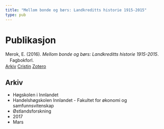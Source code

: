 ```yaml
---
title: "Mellom bonde og børs: Landkreditts historie 1915-2015"
type: pub
---
```

<h1>Publikasjon</h1>
<article id="csl-bib-container-S65GPUG7" class="csl-bib-container">
  <div class="csl-bib-body" style="line-height: 1.35; padding-left: 1em; text-indent:-1em;">
  <div class="csl-entry">Merok, E. (2016). <i>Mellom bonde og b&#xF8;rs: Landkreditts historie 1915-2015</i>. Fagbokforl.</div>
</div>
  <div class="csl-bib-buttons">
    <a href="#taxonomy-article-S65GPUG7" class="csl-bib-button">Arkiv</a>
    <a href="https://app.cristin.no/results/show.jsf?id=1460685" alt="Cristin URL" class="csl-bib-button">Cristin</a>
    <a href="http://zotero.org/groups/5022929/items/S65GPUG7" alt="Zotero URL" class="csl-bib-button">Zotero</a>
  </div>
  <div id="csl-bib-meta-container-S65GPUG7"></div>
</article>
<div id="csl-bib-meta-S65GPUG7" class="csl-bib-meta">
  <article id="taxonomy-article-S65GPUG7" class="taxonomy-article">
    <h1>Arkiv</h1>
    <ul>
      <li>Høgskolen i Innlandet</li>
      <li>Handelshøgskolen Innlandet - Fakultet for økonomi og samfunnsvitenskap</li>
      <li>Østlandsforskning</li>
      <li>2017</li>
      <li>Mars</li>
    </ul>
  </article>
</div>
